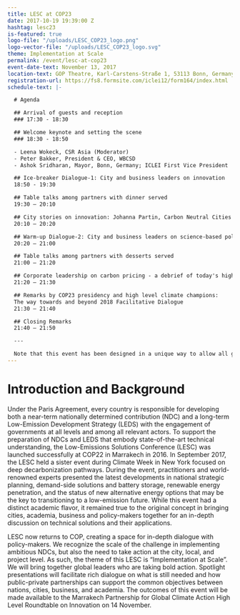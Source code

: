 ```yaml
---
title: LESC at COP23
date: 2017-10-19 19:39:00 Z
hashtag: lesc23
is-featured: true
logo-file: "/uploads/LESC_COP23_logo.png"
logo-vector-file: "/uploads/LESC_COP23_logo.svg"
theme: Implementation at Scale
permalink: /event/lesc-at-cop23
event-date-text: November 13, 2017
location-text: GOP Theatre, Karl-Carstens-Straße 1, 53113 Bonn, Germany
registration-url: https://fs8.formsite.com/iclei12/form164/index.html
schedule-text: |-

  # Agenda

  ## Arrival of guests and reception  
  ### 17:30 - 18:30

  ## Welcome keynote and setting the scene  
  ### 18:30 - 18:50

  - Leena Wokeck, CSR Asia (Moderator)
  - Peter Bakker, President & CEO, WBCSD
  - Ashok Sridharan, Mayor, Bonn, Germany; ICLEI First Vice President

  ## Ice-breaker Dialogue-1: City and business leaders on innovation
  18:50 - 19:30

  ## Table talks among partners with dinner served
  19:30 – 20:10

  ## City stories on innovation: Johanna Partin, Carbon Neutral Cities Alliance (CNCA)
  20:10 – 20:20

  ## Warm-up Dialogue-2: City and business leaders on science-based policy and actions
  20:20 – 21:00

  ## Table talks among partners with desserts served
  21:00 – 21:20

  ## Corporate leadership on carbon pricing - a debrief of today's high level discussions: Feike Sijbesma, CEO, Royal DSM
  21:20 – 21:30

  ## Remarks by COP23 presidency and high level climate champions:  
  The way towards and beyond 2018 Facilitative Dialogue
  21:30 – 21:40

  ## Closing Remarks
  21:40 – 21:50

  ---

  Note that this event has been designed in a unique way to allow all guests to contribute in dialogue
---
```

# Introduction and Background

Under the Paris Agreement, every country is responsible for developing both a near-term nationally determined contribution (NDC) and a long-term Low-Emission Development Strategy (LEDS) with the engagement of governments at all levels and among all relevant actors. To support the preparation of NDCs and LEDS that embody state-of-the-art technical understanding, the Low-Emissions Solutions Conference (LESC) was launched successfully at COP22 in Marrakech in 2016.  In September 2017, the LESC held a sister event during Climate Week in New York focused on deep decarbonization pathways. During the event, practitioners and world-renowned experts presented the latest developments in national strategic planning, demand-side solutions and battery storage, renewable energy penetration, and the status of new alternative energy options that may be the key to transitioning to a low-emission future. While this event had a distinct academic flavor, it remained true to the original concept in bringing cities, academia, business and policy-makers together for an in-depth discussion on technical solutions and their applications.

LESC now returns to COP, creating a space for in-depth dialogue with policy-makers. We recognize the scale of the challenge in implementing ambitious NDCs, but also the need to take action at the city, local, and project level. As such, the theme of this LESC is “Implementation at Scale”. We will bring together global leaders who are taking bold action.  Spotlight presentations will facilitate rich dialogue on what is still needed and how public-private partnerships can support the common objectives between nations, cities, business, and academia. The outcomes of this event will be made available to the Marrakech Partnership for Global Climate Action High Level Roundtable on Innovation on 14 November.
